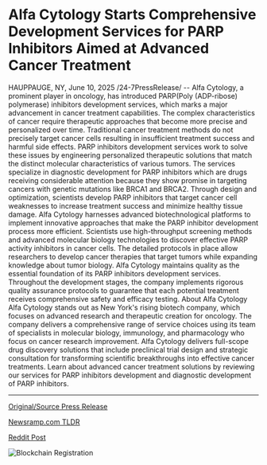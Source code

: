 # Alfa Cytology Starts Comprehensive Development Services for PARP Inhibitors Aimed at Advanced Cancer Treatment

HAUPPAUGE, NY, June 10, 2025 /24-7PressRelease/ -- Alfa Cytology, a prominent player in oncology, has introduced PARP(Poly (ADP-ribose) polymerase) inhibitors development services, which marks a major advancement in cancer treatment capabilities.  The complex characteristics of cancer require therapeutic approaches that become more precise and personalized over time. Traditional cancer treatment methods do not precisely target cancer cells resulting in insufficient treatment success and harmful side effects.  PARP inhibitors development services work to solve these issues by engineering personalized therapeutic solutions that match the distinct molecular characteristics of various tumors. The services specialize in diagnostic development for PARP inhibitors which are drugs receiving considerable attention because they show promise in targeting cancers with genetic mutations like BRCA1 and BRCA2. Through design and optimization, scientists develop PARP inhibitors that target cancer cell weaknesses to increase treatment success and minimize healthy tissue damage.  Alfa Cytology harnesses advanced biotechnological platforms to implement innovative approaches that make the PARP inhibitor development process more efficient. Scientists use high-throughput screening methods and advanced molecular biology technologies to discover effective PARP activity inhibitors in cancer cells. The detailed protocols in place allow researchers to develop cancer therapies that target tumors while expanding knowledge about tumor biology.  Alfa Cytology maintains quality as the essential foundation of its PARP inhibitors development services. Throughout the development stages, the company implements rigorous quality assurance protocols to guarantee that each potential treatment receives comprehensive safety and efficacy testing.  About Alfa Cytology  Alfa Cytology stands out as New York's rising biotech company, which focuses on advanced research and therapeutic creation for oncology. The company delivers a comprehensive range of service choices using its team of specialists in molecular biology, immunology, and pharmacology who focus on cancer research improvement. Alfa Cytology delivers full-scope drug discovery solutions that include preclinical trial design and strategic consultation for transforming scientific breakthroughs into effective cancer treatments.  Learn about advanced cancer treatment solutions by reviewing our services for PARP inhibitors development and diagnostic development of PARP inhibitors. 

---

[Original/Source Press Release](https://www.24-7pressrelease.com/press-release/523616/alfa-cytology-starts-comprehensive-development-services-for-parp-inhibitors-aimed-at-advanced-cancer-treatment)
                    

[Newsramp.com TLDR](https://newsramp.com/curated-news/alfa-cytology-pioneers-personalized-cancer-treatment-with-parp-inhibitors/ecd2cdecd3784247fa2f161f85607ca4) 

 



[Reddit Post](https://www.reddit.com/r/newsramp/comments/1l7sq3d/alfa_cytology_pioneers_personalized_cancer/) 



![Blockchain Registration](https://cdn.newsramp.app/24-7PressRelease/qrcode/256/10/mildoyw_.webp)